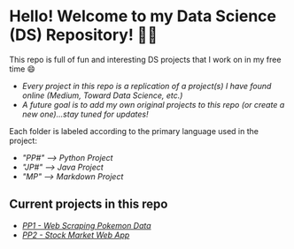 # Hello! Welcome to my Data Science (DS) Repository! 👋🏻

This repo is full of fun and interesting DS projects that I work on in my free time 😄

- *Every project in this repo is a replication of a project(s) I have found online (Medium, Toward Data Science, etc.)*
- *A future goal is to add my own original projects to this repo (or create a new one)...stay tuned for updates!*

Each folder is labeled according to the primary language used in the project:

- *"PP#" --> Python Project*
- *"JP#" --> Java Project*
- *"MP" --> Markdown Project*

## Current projects in this repo

- *[PP1 - Web Scraping Pokemon Data](https://github.com/JordanEisinger/data_science_projects/tree/main/PP1%20-%20Web%20Scraping%20Pokemon%20Data)*
- *[PP2 - Stock Market Web App](https://github.com/JordanEisinger/data_science_projects/tree/main/PP2%20-%20Stock%20Market%20Web%20App)*
